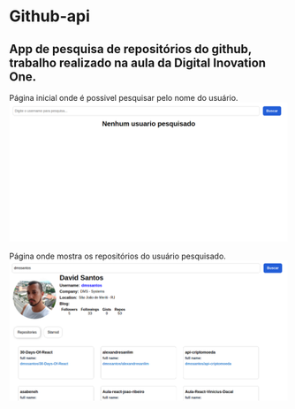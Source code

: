 # Github-api


## App de pesquisa de repositórios do github, trabalho realizado na aula da Digital Inovation One.


Página inicial onde é possivel pesquisar pelo nome do usuário.
<img src="https://github.com/dmssantos/Github-api/blob/main/github-api/github-print/image1.png" />

Página onde mostra os repositórios do usuário pesquisado.
<img src="https://github.com/dmssantos/Github-api/blob/main/github-api/github-print/image2.png" />
